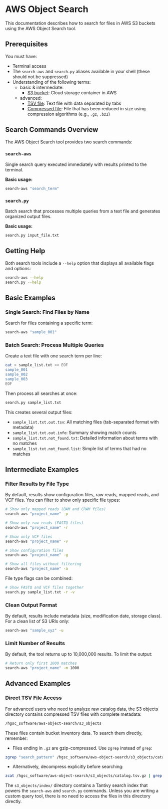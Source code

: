 # AWS Object Search

This documentation describes how to search for files in AWS S3 buckets using the AWS Object Search tool.

## Prerequisites

You must have:

- Terminal access
- The `search-aws` and `search.py` aliases available in your shell (these should not be suppressed)
- Understanding of the following terms:
  - basic & intermediate:
    - [S3 bucket](https://en.wikipedia.org/wiki/Amazon_S3): Cloud storage container in AWS
  - advanced:
    - [TSV file](https://en.wikipedia.org/wiki/Tab-separated_values): Text file with data separated by tabs
    - [Compressed file](https://en.wikipedia.org/wiki/Data_compression): File that has been reduced in size using compression algorithms (e.g., `.gz`, `.bz2`)

## Search Commands Overview

The AWS Object Search tool provides two search commands:

### `search-aws`
Single search query executed immediately with results printed to the terminal.

**Basic usage:**
```bash
search-aws "search_term"
```

### `search.py`
Batch search that processes multiple queries from a text file and generates organized output files.

**Basic usage:**
```bash
search.py input_file.txt
```

## Getting Help

Both search tools include a `--help` option that displays all available flags and options:

```bash
search-aws --help
search.py --help
```

## Basic Examples

### Single Search: Find Files by Name

Search for files containing a specific term:

```bash
search-aws "sample_001"
```

### Batch Search: Process Multiple Queries

Create a text file with one search term per line:

```bash
cat > sample_list.txt << EOF
sample_001
sample_002
sample_003
EOF
```

Then process all searches at once:

```bash
search.py sample_list.txt
```

This creates several output files:
- `sample_list.txt.out.tsv`: All matching files (tab-separated format with metadata)
- `sample_list.txt.out.info`: Summary showing match counts
- `sample_list.txt.not_found.txt`: Detailed information about terms with no matches
- `sample_list.txt.not_found.list`: Simple list of terms that had no matches

## Intermediate Examples

### Filter Results by File Type

By default, results show configuration files, raw reads, mapped reads, and VCF files. You can filter to show only specific file types:

```bash
# Show only mapped reads (BAM and CRAM files)
search-aws "project_name" -p

# Show only raw reads (FASTQ files)
search-aws "project_name" -r

# Show only VCF files
search-aws "project_name" -v

# Show configuration files
search-aws "project_name" -g

# Show all files without filtering
search-aws "project_name" -a
```

File type flags can be combined:

```bash
# Show FASTQ and VCF files together
search.py sample_list.txt -r -v
```

### Clean Output Format

By default, results include metadata (size, modification date, storage class). For a clean list of S3 URIs only:

```bash
search-aws "sample_xyz" -u
```

### Limit Number of Results

By default, the tool returns up to 10,000,000 results. To limit the output:

```bash
# Return only first 1000 matches
search-aws "project_name" -m 1000
```

## Advanced Examples

### Direct TSV File Access

For advanced users who need to analyze raw catalog data, the S3 objects directory contains compressed TSV files with complete metadata:

```bash
/hgsc_software/aws-object-search/s3_objects
```

These files contain bucket inventory data. To search them directly, remember:

- Files ending in `.gz` are gzip-compressed. Use `zgrep` instead of `grep`:

```bash
zgrep "search_pattern" /hgsc_software/aws-object-search/s3_objects/catalog.tsv.gz
```

- Alternatively, decompress explicitly before searching:

```bash
zcat /hgsc_software/aws-object-search/s3_objects/catalog.tsv.gz | grep "search_pattern"
```

The `s3_objects/index/` directory contains a Tantivy search index that powers the `search-aws` and `search.py` commands. Unless you are writing a custom query tool, there is no need to access the files in this directory directly.
